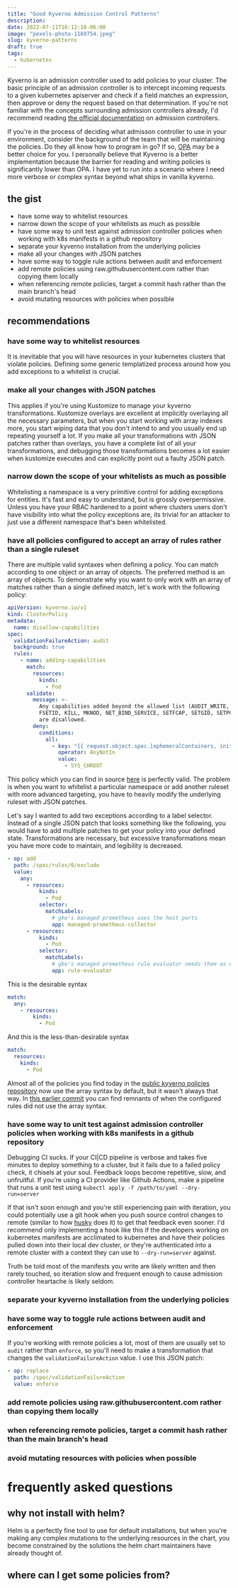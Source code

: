 ```yaml
---
title: "Good Kyverno Admission Control Patterns"
description:
date: 2022-07-11T16:12:18-06:00
image: "pexels-photo-1169754.jpeg"
slug: kyverno-patterns
draft: true
tags:
  - kubernetes
---
```


Kyverno is an admission controller used to add policies to your cluster. The basic principle of an admission controller is to intercept incoming requests to a given kubernetes apiserver and check if a field matches an expression, then approve or deny the request based on that determination. If you're not familiar with the concepts surrounding admission controllers already, I'd recommend reading [the official documentation](https://kubernetes.io/docs/reference/access-authn-authz/admission-controllers/#what-are-they) on admission controllers.

If you're in the process of deciding what admisson controller to use in your environment, consider the background of the team that will be maintaining the policies. Do they all know how to program in go? If so, [OPA](https://www.openpolicyagent.org/) may be a better choice for you. I personally believe that Kyverno is a better implementation because the barrier for reading and writing policies is significantly lower than OPA. I have yet to run into a scenario where I need more verbose or complex syntax beyond what ships in vanilla kyverno.

## the gist

- have some way to whitelist resources
- narrow down the scope of your whitelists as much as possible
- have some way to unit test against admission controller policies when working with k8s manifests in a github repository
- separate your kyverno installation from the underlying policies
- make all your changes with JSON patches
- have some way to toggle rule actions between audit and enforcement
- add remote policies using raw.githubusercontent.com rather than copying them locally
- when referencing remote policies, target a commit hash rather than the main branch's head
- avoid mutating resources with policies when possible

## recommendations

### have some way to whitelist resources

It is inevitable that you will have resources in your kubernetes clusters that violate policies. Defining some generic templatized process around how you add exceptions to a whitelist is crucial.

### make all your changes with JSON patches

This applies if you're using Kustomize to manage your kyverno transformations. Kustomize overlays are excellent at implicitly overlaying all the necessary parameters, but when you start working with array indexes more, you start wiping data that you don't intend to and you usually end up repeating yourself a lot. If you make all your transformations with JSON patches rather than overlays, you have a complete list of all your transformations, and debugging those transformations becomes a lot easier when kustomize executes and can explicitly point out a faulty JSON patch.

### narrow down the scope of your whitelists as much as possible

Whitelisting a namespace is a very primitive control for adding exceptions for entities. It's fast and easy to understand, but is grossly overpermissive. Unless you have your RBAC hardened to a point where clusters users don't have visibility into what the policy exceptions are, its trivial for an attacker to just use a different namespace that's been whitelisted.

### have all policies configured to accept an array of rules rather than a single ruleset

There are multiple valid syntaxes when defining a policy. You can match according to one object or an array of objects. The preferred method is an array of objects. To demonstrate why you want to only work with an array of matches rather than a single defined match, let's work with the following policy:

```yaml
apiVersion: kyverno.io/v1
kind: ClusterPolicy
metadata:
  name: disallow-capabilities
spec:
  validationFailureAction: audit
  background: true
  rules:
    - name: adding-capabilities
      match:
        resources:
          kinds:
            - Pod
      validate:
        message: >-
          Any capabilities added beyond the allowed list (AUDIT_WRITE, CHOWN, DAC_OVERRIDE, FOWNER,
          FSETID, KILL, MKNOD, NET_BIND_SERVICE, SETFCAP, SETGID, SETPCAP, SETUID, SYS_CHROOT)
          are disallowed.
        deny:
          conditions:
            all:
              - key: "{{ request.object.spec.[ephemeralContainers, initContainers, containers][].securityContext.capabilities.add[] }}"
                operator: AnyNotIn
                value:
                  - SYS_CHROOT
```

This policy which you can find in source [here](https://github.com/kyverno/policies/blob/main/pod-security/baseline/disallow-capabilities/disallow-capabilities.yaml) is perfectly valid. The problem is when you want to whitelist a particular namespace or add another ruleset with more advanced targeting, you have to heavily modify the underlying ruleset with JSON patches.

Let's say I wanted to add two exceptions according to a label selector. Instead of a single JSON patch that looks something like the following, you would have to add multiple patches to get your policy into your defined state. Transformations are necessary, but excessive transformations mean you have more code to maintain, and legibility is decreased.

```yaml
- op: add
  path: /spec/rules/0/exclude
  value:
    any:
      - resources:
          kinds:
            - Pod
          selector:
            matchLabels:
              # gke's managed prometheus uses the host ports
              app: managed-prometheus-collector
      - resources:
          kinds:
            - Pod
          selector:
            matchLabels:
              # gke's managed prometheus rule evaluator needs them as well
              app: rule-evaluator
```

This is the desirable syntax

```yaml
match:
  any:
    - resources:
        kinds:
          - Pod
```

And this is the less-than-desirable syntax

```yaml
match:
  resources:
    kinds:
      - Pod
```

Almost all of the policies you find today in the [public kyverno policies repository](https://github.com/kyverno/policies) now use the array syntax by default, but it wasn't always that way. In [this earlier commit](https://github.com/kyverno/policies/commit/944498575e423eb98d4b31f6ae69e1e8161004c6#diff-77b3af0188557903b284d66fac9ef6be3532b5474ec9382c28f1ec8388f832d1) you can find remnants of when the configured rules did not use the array syntax.

### have some way to unit test against admission controller policies when working with k8s manifests in a github repository

Debugging CI sucks. If your CI|CD pipeline is verbose and takes five minutes to deploy something to a cluster, but it fails due to a failed policy check, it chisels at your soul. Feedback loops become repetitive, slow, and unfruitful. If you're using a CI provider like Github Actions, make a pipeline that runs a unit test using `kubectl apply -f /path/to/yaml --dry-run=server`

If that isn't soon enough and you're still experiencing pain with iteration, you could potentially use a git hook when you push source control changes to remote (similar to how [husky](https://www.npmjs.com/package/husky) does it) to get that feedback even sooner. I'd recommend only implementing a hook like this if the developers working on kubernetes manifests are acclimated to kubernetes and have their policies pulled down into their local dev cluster, or they're authenticated into a remote cluster with a context they can use to `--dry-run=server` against.

Truth be told most of the manifests you write are likely written and then rarely touched, so iteration slow and frequent enough to cause admission controller heartache is likely seldom.

### separate your kyverno installation from the underlying policies

### have some way to toggle rule actions between audit and enforcement

If you're working with remote policies a lot, most of them are usually set to `audit` rather than `enforce`, so you'll need to make a transformation that changes the `validationFailureAction` value. I use this JSON patch:

```yaml
- op: replace
  path: /spec/validationFailureAction
  value: enforce
```

### add remote policies using raw.githubusercontent.com rather than copying them locally

### when referencing remote policies, target a commit hash rather than the main branch's head

### avoid mutating resources with policies when possible

# frequently asked questions

## why not install with helm?

Helm is a perfectly fine tool to use for default installations, but when you're making any complex mutations to the underlying resources in the chart, you become constrained by the solutions the helm chart maintainers have already thought of.

## where can I get some policies from?
